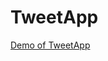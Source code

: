 # TweetApp
<a href="https://tauseefkhan07.pythonanywhere.com/TweetApp/" target="_blank">Demo of TweetApp</a>
